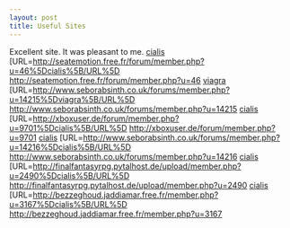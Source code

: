 ```yaml
---
layout: post 
title: Useful Sites
---
```


Excellent site. It was pleasant to me.
<a href="http://seatemotion.free.fr/forum/member.php?u=46">cialis</a>
\[URL=<http://seatemotion.free.fr/forum/member.php?u=46%5Dcialis%5B/URL%5D>
<http://seatemotion.free.fr/forum/member.php?u=46>
<a href="http://www.seborabsinth.co.uk/forums/member.php?u=14215">viagra</a>
\[URL=<http://www.seborabsinth.co.uk/forums/member.php?u=14215%5Dviagra%5B/URL%5D>
<http://www.seborabsinth.co.uk/forums/member.php?u=14215>
<a href="http://xboxuser.de/forum/member.php?u=9701">cialis</a>
\[URL=<http://xboxuser.de/forum/member.php?u=9701%5Dcialis%5B/URL%5D>
<http://xboxuser.de/forum/member.php?u=9701>
<a href="http://www.seborabsinth.co.uk/forums/member.php?u=14216">cialis</a>
\[URL=<http://www.seborabsinth.co.uk/forums/member.php?u=14216%5Dcialis%5B/URL%5D>
<http://www.seborabsinth.co.uk/forums/member.php?u=14216>
<a href="http://finalfantasyrpg.pytalhost.de/upload/member.php?u=2490">cialis</a>
\[URL=<http://finalfantasyrpg.pytalhost.de/upload/member.php?u=2490%5Dcialis%5B/URL%5D>
<http://finalfantasyrpg.pytalhost.de/upload/member.php?u=2490>
<a href="http://bezzeghoud.jaddiamar.free.fr/member.php?u=3167">cialis</a>
\[URL=<http://bezzeghoud.jaddiamar.free.fr/member.php?u=3167%5Dcialis%5B/URL%5D>
<http://bezzeghoud.jaddiamar.free.fr/member.php?u=3167>
